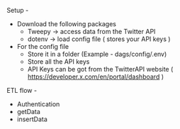 Setup -
- Download the following packages
  - Tweepy -> access data from the Twitter API
  - dotenv -> load config file ( stores your API keys )
- For the config file
  - Store it in a folder (Example - dags/config/.env)
  - Store all the API keys
  - API Keys can be got from the TwitterAPI website ( https://developer.x.com/en/portal/dashboard )
 
ETL flow -
- Authentication
- getData
- insertData
